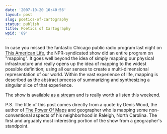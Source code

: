 ```yaml
---
date: '2007-10-20 10:40:56'
layout: post
slug: poetics-of-cartography
status: publish
title: Poetics of Cartography
wpid: '89'
---
```


In case you missed the fantastic Chicago public radio program last night on [This American Life](http://www.thisamericanlife.org/Radio_Episode.aspx?episode=110),  the NPR-syndicated show did an entire program on "mapping". It goes well beyond the idea of simply mapping our physical infrastructure and really opens up the idea of mapping to the widest possible definition; using all our senses to create a multi-dimensional representation of our world. Within the vast experience of life, mapping is described as the abstract process of summarizing and synthesizing a singular slice of that experience.

The show is available[ as a stream](http://www.thisamericanlife.org/Radio_Episode.aspx?episode=110 ) and is really worth a listen this weekend.

P.S. The title of this post comes directly from a quote by Denis Wood, the author of [The Power Of Maps](http://www.amazon.com/Power-Maps-Denis-Wood/dp/0898624932/ref=pd_bbs_2/104-8757092-7919961?ie=UTF8&s=books&qid=1192849090&sr=8-2) and geographer who is mapping some non-conventional aspects of his neighborhood in Raleigh, North Carolina. The first and arguably most interesting portion of the show from a geographer's standpoint.




